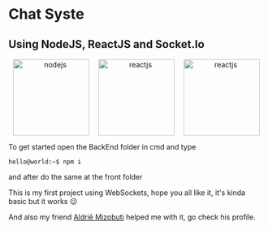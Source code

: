 # Chat Syste
## Using NodeJS, ReactJS and Socket.Io

<p align="center" style="display: flex; align-items: center; justify-content: space-around">
  <img src="https://walde.co/wp-content/uploads/2016/09/nodejs_logo.png" alt="nodejs" width="150">

  <img src="https://i2.wp.com/blog.hariken.co/wp-content/uploads/2019/03/react-logo.png?ssl=1" alt="reactjs" width="150">

  <img src="https://seeklogo.com/images/S/socketio-logo-B8A7F486CD-seeklogo.com.png" alt="reactjs" width="150">
  
</p>

To get started open the BackEnd folder in cmd and type
```console
hello@world:~$ npm i
```
and after do the same at the front folder

This is my first project using WebSockets, hope you all like it, it's kinda basic but it works 😉

And also my friend [Aldriê Mizobuti](http://github.com/Aldrie) helped me with it, go check his profile.
